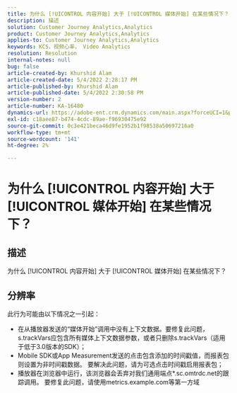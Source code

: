 ```yaml
---
title: 为什么 [!UICONTROL 内容开始] 大于 [!UICONTROL 媒体开始] 在某些情况下？
description: 描述
solution: Customer Journey Analytics,Analytics
product: Customer Journey Analytics,Analytics
applies-to: Customer Journey Analytics,Analytics
keywords: KCS，视频心率， Video Analytics
resolution: Resolution
internal-notes: null
bug: false
article-created-by: Khurshid Alam
article-created-date: 5/4/2022 2:28:17 PM
article-published-by: Khurshid Alam
article-published-date: 5/4/2022 2:30:58 PM
version-number: 2
article-number: KA-16480
dynamics-url: https://adobe-ent.crm.dynamics.com/main.aspx?forceUCI=1&pagetype=entityrecord&etn=knowledgearticle&id=4ec0dc6b-b6cb-ec11-a7b5-6045bd00dbbc
exl-id: c18aee87-b474-4cdc-89ae-f96930475e92
source-git-commit: 0c3e421beca46d9fe1952b1f98538a50697216a0
workflow-type: tm+mt
source-wordcount: '141'
ht-degree: 2%

---
```


# 为什么 [!UICONTROL 内容开始] 大于 [!UICONTROL 媒体开始] 在某些情况下？

## 描述


为什么 [!UICONTROL 内容开始] 大于 [!UICONTROL 媒体开始] 在某些情况下？


## 分辨率


此行为可能由以下情况之一引起：

- 在从播放器发送的“媒体开始”调用中没有上下文数据。要修复此问题， s.trackVars应包含所有媒体上下文数据参数，或者只删除s.trackVars（适用于低于3.0版本的SDK）；
- Mobile SDK或App Measurement发送的点击包含添加的时间戳值，而报表包则设置为非时间戳数据。 要解决此问题，请为可选点击时间戳启用报表包；
- 播放器在浏览器中运行，该浏览器会丢弃对我们通用端点\*.sc.omtrdc.net的跟踪调用。 要修复此问题，请使用metrics.example.com等第一方域
